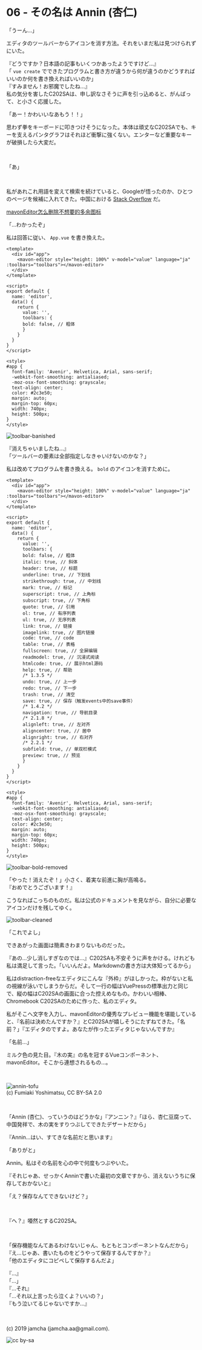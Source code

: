 

# 06 - その名は Annin (杏仁)

「うーん…」

エディタのツールバーからアイコンを消す方法。それをいまだ私は見つけられずにいた。

『どうですか？日本語の記事もいくつかあったようですけど…』  
「 `vue create` でできたプログラムと書き方が違うから何が違うのかどうすればいいのか何を書き換えればいいのか」  
『すみません！お邪魔でしたね…』  
私の気分を害したC202SAは、申し訳なさそうに声を引っ込めると、がんばって、と小さく応援した。

「あー！かわいいなあもう！！」

思わず拳をキーボードに叩きつけそうになった。本体は頑丈なC202SAでも、キーを支えるパンタグラフはそれほど衝撃に強くない。エンターなど重要なキーが破損したら大変だ。

<br>

「あ」

<br>

私があれこれ用語を変えて検索を続けていると、Googleが悟ったのか、ひとつのページを候補に入れてきた。中国における [Stack Overflow](https://stackoverflow.com/) だ。

[mavonEditor怎么删除不想要的多余图标](https://segmentfault.com/q/1010000012794420/a-1020000015628222)

「…わかったぞ」

私は回答に従い、 `App.vue` を書き換えた。

```vue
<template>
  <div id="app">
    <mavon-editor style="height: 100%" v-model="value" language="ja" :toolbars="toolbars"></mavon-editor>
  </div>
</template>

<script>
export default {
  name: 'editor',
  data() {
    return {
      value: '',
      toolbars: {
      bold: false, // 粗体
      }
    }
  }
}
</script>

<style>
#app {
  font-family: 'Avenir', Helvetica, Arial, sans-serif;
  -webkit-font-smoothing: antialiased;
  -moz-osx-font-smoothing: grayscale;
  text-align: center;
  color: #2c3e50;
  margin: auto;
  margin-top: 60px;
  width: 740px;
  height: 500px;
}
</style>
```

![toolbar-banished](./img/toolbar-banished.png)

『消えちゃいましたね…』  
「ツールバーの要素は全部指定しなきゃいけないのかな？」

私は改めてプログラムを書き換える。 `bold` のアイコンを消すために。

```vue
<template>
  <div id="app">
    <mavon-editor style="height: 100%" v-model="value" language="ja" :toolbars="toolbars"></mavon-editor>
  </div>
</template>

<script>
export default {
  name: 'editor',
  data() {
    return {
      value: '',
      toolbars: {
      bold: false, // 粗体
      italic: true, // 斜体
      header: true, // 标题
      underline: true, // 下划线
      strikethrough: true, // 中划线
      mark: true, // 标记
      superscript: true, // 上角标
      subscript: true, // 下角标
      quote: true, // 引用
      ol: true, // 有序列表
      ul: true, // 无序列表
      link: true, // 链接
      imagelink: true, // 图片链接
      code: true, // code
      table: true, // 表格
      fullscreen: true, // 全屏编辑
      readmodel: true, // 沉浸式阅读
      htmlcode: true, // 展示html源码
      help: true, // 帮助
      /* 1.3.5 */
      undo: true, // 上一步
      redo: true, // 下一步
      trash: true, // 清空
      save: true, // 保存（触发events中的save事件）
      /* 1.4.2 */
      navigation: true, // 导航目录
      /* 2.1.8 */
      alignleft: true, // 左对齐
      aligncenter: true, // 居中
      alignright: true, // 右对齐
      /* 2.2.1 */
      subfield: true, // 单双栏模式
      preview: true, // 预览
      }
    }
  }
}
</script>

<style>
#app {
  font-family: 'Avenir', Helvetica, Arial, sans-serif;
  -webkit-font-smoothing: antialiased;
  -moz-osx-font-smoothing: grayscale;
  text-align: center;
  color: #2c3e50;
  margin: auto;
  margin-top: 60px;
  width: 740px;
  height: 500px;
}
</style>
```

![toolbar-bold-removed](./img/toolbar-bold-removed.png)

「やった！消えたぞ！」小さく、着実な前進に胸が高鳴る。  
『おめでとうございます！』

こうなればこっちのものだ。私は公式のドキュメントを見ながら、自分に必要なアイコンだけを残してゆく。

![toolbar-cleaned](./img/toolbar-cleaned.png)

「これでよし」

できあがった画面は簡素きわまりないものだった。

『あの…少し消しすぎなのでは…』C202SAも不安そうに声をかける。けれども私は満足して言った。「いいんだよ。Markdownの書き方は大体知ってるから」

私はdistraction-freeなエディタにこんな『外枠』がほしかった。枠がないと私の視線が泳いでしまうからだ。そして一行の幅はVuePressの標準出力と同じで、縦の幅はC202SAの画面に合った控えめなもの。かわいい相棒、Chromebook C202SAのために作った、私のエディタ。

私がそこへ文字を入力し、mavonEditorの優秀なプレビュー機能を堪能していると、『名前は決めたんですか？』とC202SAが嬉しそうにたずねてきた。「名前？」『エディタのですよ。あなたが作ったエディタじゃないんですか』

「名前…」

ミルク色の見た目。『木の実』の名を冠するVueコンポーネント、mavonEditor。そこから連想されるもの…。

<br>

![annin-tofu](https://upload.wikimedia.org/wikipedia/commons/8/8a/Almond_jelly.jpg)  
(c) Fumiaki Yoshimatsu, CC BY-SA 2.0

<br>

「Annin (杏仁)、っていうのはどうかな」『アンニン？』「ほら、杏仁豆腐って、中国発祥で、木の実をすりつぶしてできたデザートだから」

『Annin…はい、すてきな名前だと思います』  

「ありがと」

Annin。私はその名前を心の中で何度もつぶやいた。

『それじゃあ、せっかくAnninで書いた最初の文章ですから、消えないうちに保存しておかないと』

「え？保存なんてできないけど？」

<br>

『へ？』唖然とするC202SA。

<br>

「保存機能なんてあるわけないじゃん、もともとコンポーネントなんだから」  
『え…じゃあ、書いたものをどうやって保存するんですか？』  
「他のエディタにコピペして保存するんだよ」  

『…』  
「…」  
『…それ』  
「…それ以上言ったら泣くよ？いいの？」  
『もう泣いてるじゃないですか…』

<br>
<br>
(c) 2019 jamcha (jamcha.aa@gmail.com).

![cc by-sa](https://i.creativecommons.org/l/by-sa/4.0/88x31.png)

